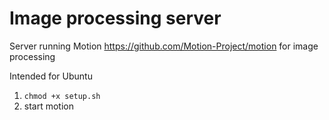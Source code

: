 # Image processing server
Server running Motion https://github.com/Motion-Project/motion for image processing

Intended for Ubuntu

1. ```chmod +x setup.sh```
2. start motion
